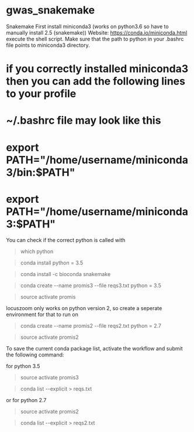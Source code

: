 # gwas_snakemake

Snakemake 
First install miniconda3 (works on python3.6 so have to manually install 2.5 (snakemake))
Website:
https://conda.io/miniconda.html
execute the shell script. Make sure that the path to python in your .bashrc file points to miniconda3 directory.

# if you correctly installed miniconda3 then you can add the following lines to your profile
# ~/.bashrc file may look like this
# export PATH="/home/username/miniconda3/bin:$PATH"
# export PATH="/home/username/miniconda3:$PATH"

You can check if the correct python is called with

> which python

> conda install python = 3.5

> conda install -c bioconda snakemake

> conda create --name promis3 --file reqs3.txt python = 3.5

> source activate promis

locuszoom only works on python version 2, so create a seperate environment for that to run on

> conda create --name promis2 --file reqs2.txt python = 2.7

> source activate promis2

To save the current conda package list, activate the workflow and submit the following command:

for python 3.5
> source activate promis3

> conda list --explicit > reqs.txt

or for python 2.7
> source activate promis2

> conda list --explicit > reqs2.txt
